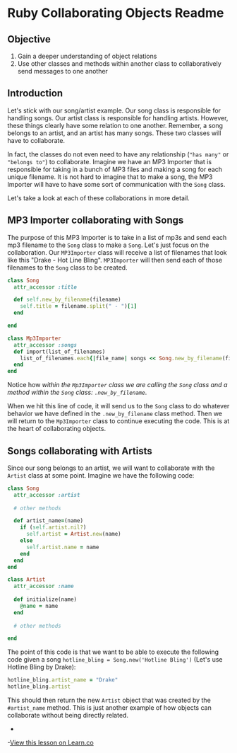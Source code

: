 # Ruby Collaborating Objects Readme

## Objective

1. Gain a deeper understanding of object relations
2. Use other classes and methods within another class to collaboratively send messages to one another

## Introduction

Let's stick with our song/artist example. Our song class is responsible for handling songs. Our artist class is responsible for handling artists. However, these things clearly have some relation to one another. Remember, a song belongs to an artist, and an artist has many songs. These two classes will have to collaborate. 

In fact, the classes do not even need to have any relationship (`"has many"` or `"belongs to"`) to collaborate. Imagine we have an MP3 Importer that is responsible for taking in a bunch of MP3 files and making a song for each unique filename. It is not hard to imagine that to make a song, the MP3 Importer will have to have some sort of communication with the `Song` class.

Let's take a look at each of these collaborations in more detail.

## MP3 Importer collaborating with Songs

The purpose of this MP3 Importer is to take in a list of mp3s and send each mp3 filename to the `Song` class to make a `Song`. Let's just focus on the collaboration. Our `MP3Importer` class will receive a list of filenames that look like this "Drake - Hot Line Bling". `MP3Importer` will then send each of those filenames to the `Song` class to be created.

```ruby
class Song
  attr_accessor :title

  def self.new_by_filename(filename)
    self.title = filename.split(" - ")[1]
  end

end

class Mp3Importer
  attr_accessor :songs 
  def import(list_of_filenames)
    list_of_filenames.each{|file_name| songs << Song.new_by_filename(file_name)}
  end
end
```

Notice how *within the `Mp3Importer` class we are calling the `Song` class and a method within the `Song` class: `.new_by_filename`*.

When we hit this line of code, it will send us to the `Song` class to do whatever behavior we have defined in the `.new_by_filename` class method. Then we will return to the `Mp3Importer` class to continue executing the code. This is at the heart of collaborating objects.  


## Songs collaborating with Artists

Since our song belongs to an artist, we will want to collaborate with the `Artist` class at some point. Imagine we have the following code:

```ruby
class Song
  attr_accessor :artist
  
  # other methods

  def artist_name=(name)
    if (self.artist.nil?)
      self.artist = Artist.new(name)
    else
      self.artist.name = name
    end
  end
end
```

```ruby
class Artist
  attr_accessor :name
  
  def initialize(name)
  	@name = name
  end
  
  # other methods 

end
```

The point of this code is that we want to be able to execute the following code given a song `hotline_bling = Song.new('Hotline Bling')` (Let's use Hotline Bling by Drake):

```ruby
hotline_bling.artist_name = "Drake"
hotline_bling.artist
```

This should then return the new `Artist` object that was created by the `#artist_name` method. This is just another example of how objects can collaborate without being directly related. 

-		
-<a href='https://learn.co/lessons/ruby-collaborating-objects-readme' data-visibility='hidden'>View this lesson on Learn.co</a>

